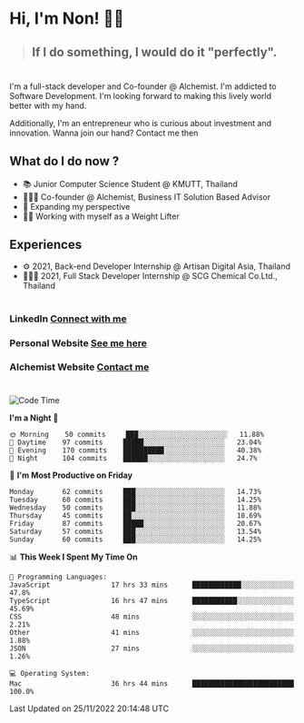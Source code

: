 # Hi, I'm Non! 🖐🏻

> ## If I do something, I would do it "perfectly".

#

I'm a full-stack developer and Co-founder @ Alchemist. I'm addicted to Software Development. I'm looking forward to making this lively world better with my hand.

Additionally, I'm an entrepreneur who is curious about investment and innovation. Wanna join our hand? Contact me then

## What do I do now ?

- 📚 Junior Computer Science Student @ KMUTT, Thailand
- 🧑🏻‍💻 Co-founder @ Alchemist, Business IT Solution Based Advisor
- 🌈 Expanding my perspective
- 🏋🏻 Working with myself as a Weight Lifter

## Experiences

- ⚙️ 2021, Back-end Developer Internship @ Artisan Digital Asia, Thailand
- 🧑🏻‍💻 2021, Full Stack Developer Internship @ SCG Chemical Co.Ltd., Thailand

#

### LinkedIn [Connect with me](https://www.linkedin.com/in/non-nontra/)

### Personal Website [See me here](https://nonnontra.com/)

### Alchemist Website [Contact me](https://alchemist-softwarehouse.co/)

#

<!--START_SECTION:waka-->
![Code Time](http://img.shields.io/badge/Code%20Time-2%2C167%20hrs%2013%20mins-blue)

**I'm a Night 🦉** 

```text
🌞 Morning    50 commits     ███░░░░░░░░░░░░░░░░░░░░░░   11.88% 
🌆 Daytime    97 commits     █████░░░░░░░░░░░░░░░░░░░░   23.04% 
🌃 Evening    170 commits    ██████████░░░░░░░░░░░░░░░   40.38% 
🌙 Night      104 commits    ██████░░░░░░░░░░░░░░░░░░░   24.7%

```
📅 **I'm Most Productive on Friday** 

```text
Monday       62 commits     ███░░░░░░░░░░░░░░░░░░░░░░   14.73% 
Tuesday      60 commits     ███░░░░░░░░░░░░░░░░░░░░░░   14.25% 
Wednesday    50 commits     ███░░░░░░░░░░░░░░░░░░░░░░   11.88% 
Thursday     45 commits     ██░░░░░░░░░░░░░░░░░░░░░░░   10.69% 
Friday       87 commits     █████░░░░░░░░░░░░░░░░░░░░   20.67% 
Saturday     57 commits     ███░░░░░░░░░░░░░░░░░░░░░░   13.54% 
Sunday       60 commits     ███░░░░░░░░░░░░░░░░░░░░░░   14.25%

```


📊 **This Week I Spent My Time On** 

```text
💬 Programming Languages: 
JavaScript               17 hrs 33 mins      ████████████░░░░░░░░░░░░░   47.8% 
TypeScript               16 hrs 47 mins      ███████████░░░░░░░░░░░░░░   45.69% 
CSS                      48 mins             ░░░░░░░░░░░░░░░░░░░░░░░░░   2.21% 
Other                    41 mins             ░░░░░░░░░░░░░░░░░░░░░░░░░   1.88% 
JSON                     27 mins             ░░░░░░░░░░░░░░░░░░░░░░░░░   1.26%

💻 Operating System: 
Mac                      36 hrs 44 mins      █████████████████████████   100.0%

```


 Last Updated on 25/11/2022 20:14:48 UTC
<!--END_SECTION:waka-->
